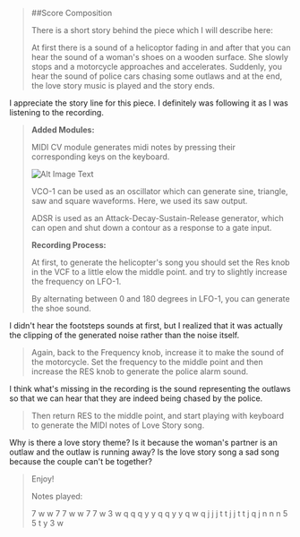 > ##Score Composition
> 
> There is a short story behind the piece which I will describe here:
> 
> At first there is a sound of a helicoptor fading in and after that you can hear the sound of a woman's shoes on a wooden surface. She slowly stops and a motorcycle approaches and accelerates. Suddenly, you hear the sound of police cars chasing some outlaws and at the end, the love story music is played and the story ends.

I appreciate the story line for this piece. I definitely was following it as I was listening to the recording.

> **Added Modules:**
> 
> MIDI CV module generates midi notes by pressing their corresponding keys on the keyboard.
> 
> ![Alt Image Text](https://imgur.com/wBqIZg6.png "midi keyboard")
> 
> 
> VCO-1 can be used as an oscillator which can generate sine, triangle, saw and square waveforms. Here, we used its saw output.
> 
> ADSR is used as an Attack-Decay-Sustain-Release generator, which can open and shut down a contour as a response to a gate input.
> 
> 
> 
> 
> 
> **Recording Process:**
> 
> At first, to generate the helicopter's song you should set the Res knob in the VCF to a little elow the middle point. and try to slightly increase the frequency on LFO-1. 
> 
> By alternating between 0 and 180 degrees in LFO-1, you can generate the shoe sound.

I didn't hear the footsteps sounds at first, but I realized that it was actually the clipping of the generated noise rather than the noise itself.

> Again, back to the Frequency knob, increase it to make the sound of the motorcycle.
> Set the frequency to the middle point and then increase the RES knob to generate the police alarm sound.

I think what's missing in the recording is the sound representing the outlaws so that we can hear that they are indeed being chased by the police.

> Then return RES to the middle point, and start playing with keyboard to generate the MIDI notes of Love Story song.

Why is there a love story theme? Is it because the woman's partner is an outlaw and the outlaw is running away? Is the love story song a sad song because the couple can't be together?

> Enjoy!
> 
> Notes played:
> 
> 7
> w
> w
> 7
> 7
> w
> w
> 7
> 7
> w
> 3
> w
> q
> q
> q
> y
> y
> q
> q
> y
> y
> q
> w
> q
> j
> j
> j
> t
> t
> j
> j
> t
> t
> j
> q
> j
> n
> n
> n
> 5
> 5
> t
> y
> 3
> w
